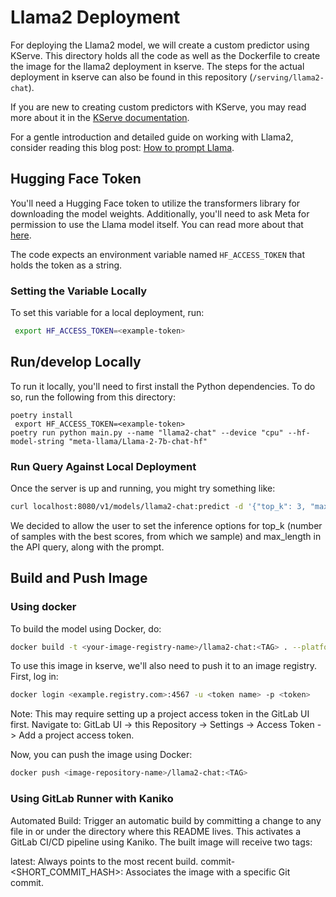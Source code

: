 # Llama2 Deployment

For deploying the Llama2 model, we will create a custom predictor using KServe.
This directory holds all the code as well as the Dockerfile to create
the image for the llama2 deployment in kserve.
The steps for the actual deployment in kserve can also be found in this repository
(`/serving/llama2-chat`).

If you are new to creating custom predictors with KServe, you may read more about it in the [KServe documentation](https://kserve.github.io/website/0.8/modelserving/v1beta1/custom/custom_model/).

For a gentle introduction and detailed guide on working with Llama2, consider reading this blog post: [How to prompt Llama](https://replicate.com/blog/how-to-prompt-llama).

## Hugging Face Token

You'll need a Hugging Face token to utilize the transformers library for downloading
the model weights. Additionally, you'll need to ask Meta for permission to use the
Llama model itself. You can read more about that [here](https://huggingface.co/blog/llama2).

The code expects an environment variable named `HF_ACCESS_TOKEN` that holds the token as a string.

### Setting the Variable Locally

To set this variable for a local deployment, run:
```sh
 export HF_ACCESS_TOKEN=<example-token>
```

## Run/develop Locally

To run it locally, you'll need to first install the Python dependencies. To
do so, run the following from this directory:
```
poetry install
 export HF_ACCESS_TOKEN=<example-token>
poetry run python main.py --name "llama2-chat" --device "cpu" --hf-model-string "meta-llama/Llama-2-7b-chat-hf"
```

### Run Query Against Local Deployment

Once the server is up and running, you might try something like:
```sh
curl localhost:8080/v1/models/llama2-chat:predict -d '{"top_k": 3, "max_length": 200, "instances": ["Why is MLOps so important?"]}'
```
We decided to allow the user to set the inference options for top_k (number of
samples with the best scores, from which we sample) and max_length in the API query, along with the prompt.

## Build and Push Image

### Using docker
To build the model using Docker, do:
```sh
docker build -t <your-image-registry-name>/llama2-chat:<TAG> . --platform=linux/amd64
```

To use this image in kserve, we'll also need to push it to an image registry.
First, log in:
```sh
docker login <example.registry.com>:4567 -u <token name> -p <token>
```

Note: This may require setting up a project access token in the GitLab UI first.
Navigate to: GitLab UI -> this Repository -> Settings -> Access Token -> Add a project access token.

Now, you can push the image using Docker:
```sh
docker push <image-repository-name>/llama2-chat:<TAG>
```

### Using GitLab Runner with Kaniko
Automated Build: Trigger an automatic build by committing a change to
any file in or under the directory where this README lives. This activates
a GitLab CI/CD pipeline using Kaniko. The built image will receive two tags:

latest: Always points to the most recent build.
commit-<SHORT_COMMIT_HASH>: Associates the image with a specific
Git commit.
